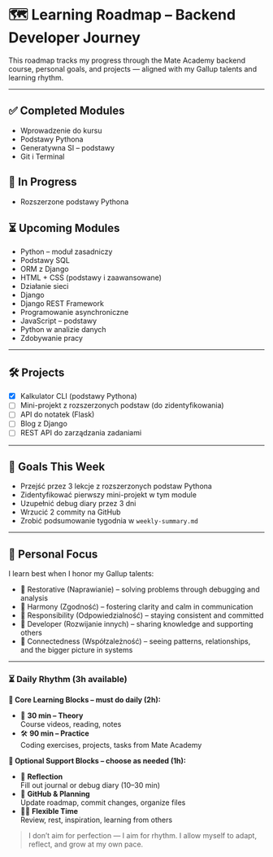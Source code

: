 # 🗺️ Learning Roadmap – Backend Developer Journey

This roadmap tracks my progress through the Mate Academy backend course, personal goals, and projects — aligned with my Gallup talents and learning rhythm.

---

## ✅ Completed Modules
- Wprowadzenie do kursu
- Podstawy Pythona
- Generatywna SI – podstawy
- Git i Terminal

## 🔄 In Progress
- Rozszerzone podstawy Pythona

## ⏳ Upcoming Modules
- Python – moduł zasadniczy
- Podstawy SQL
- ORM z Django
- HTML + CSS (podstawy i zaawansowane)
- Działanie sieci
- Django
- Django REST Framework
- Programowanie asynchroniczne
- JavaScript – podstawy
- Python w analizie danych
- Zdobywanie pracy

---

## 🛠️ Projects
- [x] Kalkulator CLI (podstawy Pythona)
- [ ] Mini-projekt z rozszerzonych podstaw (do zidentyfikowania)
- [ ] API do notatek (Flask)
- [ ] Blog z Django
- [ ] REST API do zarządzania zadaniami

---

## 🎯 Goals This Week
- Przejść przez 3 lekcje z rozszerzonych podstaw Pythona
- Zidentyfikować pierwszy mini-projekt w tym module
- Uzupełnić debug diary przez 3 dni
- Wrzucić 2 commity na GitHub
- Zrobić podsumowanie tygodnia w `weekly-summary.md`

---

## 🌱 Personal Focus

I learn best when I honor my Gallup talents:
- 🔧 Restorative (Naprawianie) – solving problems through debugging and analysis  
- 🤝 Harmony (Zgodność) – fostering clarity and calm in communication  
- 🧭 Responsibility (Odpowiedzialność) – staying consistent and committed  
- 🌱 Developer (Rozwijanie innych) – sharing knowledge and supporting others  
- 🔗 Connectedness (Współzależność) – seeing patterns, relationships, and the bigger picture in systems  

---

### ⏳ Daily Rhythm (3h available)

**🎯 Core Learning Blocks – must do daily (2h):**
- 🧠 **30 min – Theory**  
  Course videos, reading, notes  
- 🛠️ **90 min – Practice**  
  Coding exercises, projects, tasks from Mate Academy

**🌿 Optional Support Blocks – choose as needed (1h):**
- 📓 **Reflection**  
  Fill out journal or debug diary (10–30 min)  
- 🔄 **GitHub & Planning**  
  Update roadmap, commit changes, organize files  
- 🧘‍♀️ **Flexible Time**  
  Review, rest, inspiration, learning from others

> I don’t aim for perfection — I aim for rhythm. I allow myself to adapt, reflect, and grow at my own pace.
